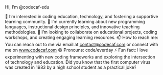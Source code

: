  Hi, I’m @codecaf-edu

👀 I’m interested in coding education, technology, and fostering a supportive learning community.
🌱 I’m currently learning about new programming languages, instructional design principles, and innovative teaching methodologies.
💞️ I’m looking to collaborate on educational projects, coding workshops, and creating engaging learning resources.
📫 How to reach me: You can reach out to me via email at contact@codecaf.com or connect with me on www.codecaf.com
😄 Pronouns: code/everday
⚡ Fun fact: I love experimenting with new coding frameworks and exploring the intersection of technology and education. Did you know that the first computer virus was created in 1983 by a high school student as a practical joke?

<!---
codecaf-edu/codecaf-edu is a ✨ special ✨ repository because its `README.md` (this file) appears on your GitHub profile.
You can click the Preview link to take a look at your changes.
--->
